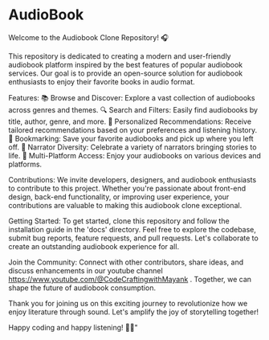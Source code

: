 # AudioBook
Welcome to the Audiobook Clone Repository! 🎧

This repository is dedicated to creating a modern and user-friendly audiobook platform inspired by the best features of popular audiobook services. Our goal is to provide an open-source solution for audiobook enthusiasts to enjoy their favorite books in audio format.

Features:
📚 Browse and Discover: Explore a vast collection of audiobooks across genres and themes.
🔍 Search and Filters: Easily find audiobooks by title, author, genre, and more.
🎯 Personalized Recommendations: Receive tailored recommendations based on your preferences and listening history.
📖 Bookmarking: Save your favorite audiobooks and pick up where you left off.
📣 Narrator Diversity: Celebrate a variety of narrators bringing stories to life.
📱 Multi-Platform Access: Enjoy your audiobooks on various devices and platforms.

Contributions:
We invite developers, designers, and audiobook enthusiasts to contribute to this project. Whether you're passionate about front-end design, back-end functionality, or improving user experience, your contributions are valuable to making this audiobook clone exceptional.

Getting Started:
To get started, clone this repository and follow the installation guide in the 'docs' directory. Feel free to explore the codebase, submit bug reports, feature requests, and pull requests. Let's collaborate to create an outstanding audiobook experience for all.

Join the Community:
Connect with other contributors, share ideas, and discuss enhancements in our youtube channel https://www.youtube.com/@CodeCraftingwithMayank . Together, we can shape the future of audiobook consumption.

Thank you for joining us on this exciting journey to revolutionize how we enjoy literature through sound. Let's amplify the joy of storytelling together!

Happy coding and happy listening! 📣🎉"
